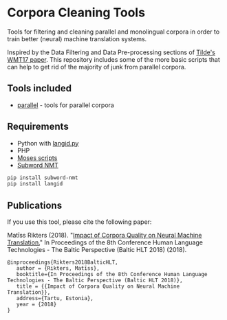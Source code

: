 # Corpora Cleaning Tools
Tools for filtering and cleaning parallel and monolingual corpora 
in order to train better (neural) machine translation systems.

Inspired by the Data Filtering and Data Pre-processing sections of 
[Tilde's](http://tilde.com) [WMT17 paper](http://www.statmt.org/wmt17/pdf/WMT37.pdf). 
This repository includes some of the more basic scripts that can help to get rid of 
the majority of junk from parallel corpora.

Tools included
---------
* [parallel](https://github.com/M4t1ss/parallel-corpora-tools/blob/master/parallel) - tools for parallel corpora


Requirements
---------
* Python with [langid.py](https://github.com/saffsd/langid.py)
* PHP
* [Moses scripts](https://github.com/moses-smt/mosesdecoder)
* [Subword NMT](https://github.com/rsennrich/subword-nmt)

```bash
pip install subword-nmt
pip install langid
```

Publications	
---------	

 If you use this tool, please cite the following paper:	

 Matīss Rikters (2018). "[Impact of Corpora Quality on Neural Machine Translation.](https://arxiv.org/abs/1810.08392)" In Proceedings of the 8th Conference Human Language Technologies - The Baltic Perspective (Baltic HLT 2018) (2018).	

 ```	
@inproceedings{Rikters2018BalticHLT,	
	author = {Rikters, Matīss},	
	booktitle={In Proceedings of the 8th Conference Human Language Technologies - The Baltic Perspective (Baltic HLT 2018)},	
	title = {{Impact of Corpora Quality on Neural Machine Translation}},	
	address={Tartu, Estonia},	
	year = {2018}	
}
